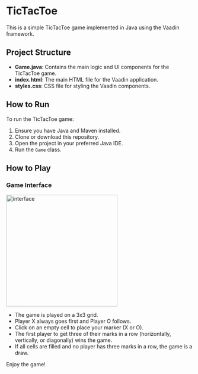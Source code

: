 # TicTacToe

This is a simple TicTacToe game implemented in Java using the Vaadin framework.

## Project Structure

- **Game.java**: Contains the main logic and UI components for the TicTacToe game.
- **index.html**: The main HTML file for the Vaadin application.
- **styles.css**: CSS file for styling the Vaadin components.

## How to Run

To run the TicTacToe game:

1. Ensure you have Java and Maven installed.
2. Clone or download this repository.
3. Open the project in your preferred Java IDE.
4. Run the `Game` class.

## How to Play

### Game Interface

<img width="300" alt="interface" src="https://github.com/PawelHarasiuk/TicTacToe/assets/96013656/e1a0dda5-736d-4640-98fb-b7e63883d4bb">



- The game is played on a 3x3 grid.
- Player X always goes first and Player O follows.
- Click on an empty cell to place your marker (X or O).
- The first player to get three of their marks in a row (horizontally, vertically, or diagonally) wins the game.
- If all cells are filled and no player has three marks in a row, the game is a draw.

Enjoy the game!
